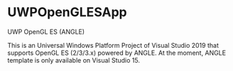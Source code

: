 # UWPOpenGLESApp
UWP OpenGL ES (ANGLE)

This is an Universal Windows Platform Project of Visual Studio 2019 that supports OpenGL ES (2/3/3.x) powered by ANGLE. At the moment, ANGLE template is only available on Visual Studio 15.